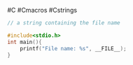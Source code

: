 #C #Cmacros #Cstrings 

```C
// a string containing the file name 

#include<stdio.h>
int main(){
    printf("File name: %s", __FILE__);
}
```